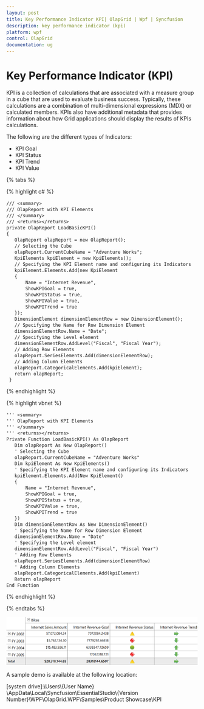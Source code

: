 ```yaml
---
layout: post
title: Key Performance Indicator KPI| OlapGrid | Wpf | Syncfusion
description: key performance indicator (kpi)
platform: wpf
control: OlapGrid
documentation: ug
---
```


# Key Performance Indicator (KPI)

KPI is a collection of calculations that are associated with a measure group in a cube that are used to evaluate business success. Typically, these calculations are a combination of multi-dimensional expressions (MDX) or calculated members. KPIs also have additional metadata that provides information about how Grid applications should display the results of KPIs calculations.

The following are the different types of Indicators:

* KPI Goal
* KPI Status
* KPI Trend
* KPI Value

{% tabs %}
 
{% highlight c# %}
     
    /// <summary>
    /// OlapReport with KPI Elements
    /// </summary>
    /// <returns></returns>
    private OlapReport LoadBasicKPI()
    {
       OlapReport olapReport = new OlapReport();
       // Selecting the Cube
       olapReport.CurrentCubeName = "Adventure Works";
       KpiElements kpiElement = new KpiElements();
       // Specifying the KPI Element name and configuring its Indicators
       kpiElement.Elements.Add(new KpiElement
       {
           Name = "Internet Revenue",
           ShowKPIGoal = true,
           ShowKPIStatus = true,
           ShowKPIValue = true,
           ShowKPITrend = true
       });
       DimensionElement dimensionElementRow = new DimensionElement();
       // Specifying the Name for Row Dimension Element
       dimensionElementRow.Name = "Date";
       // Specifying the Level element
       dimensionElementRow.AddLevel("Fiscal", "Fiscal Year");
       // Adding Row Elements
       olapReport.SeriesElements.Add(dimensionElementRow);
       // Adding Column Elements
       olapReport.CategoricalElements.Add(kpiElement);
       return olapReport;
     }

{% endhighlight %}

{% highlight vbnet %}

    ''' <summary>
    ''' OlapReport with KPI Elements
    ''' </summary>
    ''' <returns></returns>
    Private Function LoadBasicKPI() As OlapReport
       Dim olapReport As New OlapReport()
       ' Selecting the Cube
       olapReport.CurrentCubeName = "Adventure Works"
       Dim kpiElement As New KpiElements()
       ' Specifying the KPI Element name and configuring its Indicators
       kpiElement.Elements.Add(New KpiElement()
       {
           Name = "Internet Revenue",
           ShowKPIGoal = true,
           ShowKPIStatus = true,
           ShowKPIValue = true,
           ShowKPITrend = true
       })
       Dim dimensionElementRow As New DimensionElement()
       ' Specifying the Name for Row Dimension Element
       dimensionElementRow.Name = "Date"
       ' Specifying the Level element
       dimensionElementRow.AddLevel("Fiscal", "Fiscal Year")
       ' Adding Row Elements
       olapReport.SeriesElements.Add(dimensionElementRow)
       ' Adding Column Elements
       olapReport.CategoricalElements.Add(kpiElement)
       Return olapReport
    End Function

{% endhighlight %}
 
{% endtabs %}

![](Key-Performance-Indicator-KPI_images/Key-Performance-Indicator-KPI_img1.png)

A sample demo is available at the following location:

[system drive]:\Users\\{User Name} \AppData\Local\Syncfusion\EssentialStudio\\{Version Number}\WPF\OlapGrid.WPF\Samples\Product Showcase\KPI

